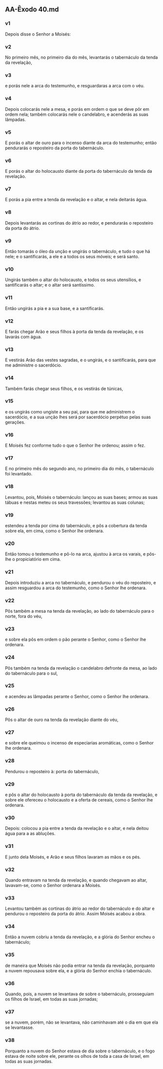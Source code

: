 ## AA-Êxodo 40.md
### v1
 Depois disse o Senhor a Moisés:
### v2
 No primeiro mês, no primeiro dia do mês, levantarás o tabernáculo da tenda da revelação,
### v3
 e porás nele a arca do testemunho, e resguardaras a arca com o véu.
### v4
 Depois colocarás nele a mesa, e porás em ordem o que se deve pôr em ordem nela; também colocarás nele o candelabro, e acenderás as suas lâmpadas.
### v5
 E porás o altar de ouro para o incenso diante da arca do testemunho; então pendurarás o reposteiro da porta do tabernáculo.
### v6
 E porás o altar do holocausto diante da porta do tabernáculo da tenda da revelação.
### v7
 E porás a pia entre a tenda da revelação e o altar, e nela deitarás água.
### v8
 Depois levantarás as cortinas do átrio ao redor, e pendurarás o reposteiro da porta do átrio.
### v9
 Então tomarás o óleo da unção e ungirás o tabernáculo, e tudo o que há nele; e o santificarás, a ele e a todos os seus móveis; e será santo.
### v10
 Ungirás também o altar do holocausto, e todos os seus utensílios, e santificarás o altar; e o altar será santíssimo.
### v11
 Então ungirás a pia e a sua base, e a santificarás.
### v12
 E farás chegar Arão e seus filhos à porta da tenda da revelação, e os lavarás com água.
### v13
 E vestirás Arão das vestes sagradas, e o ungirás, e o santificarás, para que me administre o sacerdócio.
### v14
 Também farás chegar seus filhos, e os vestirás de túnicas,
### v15
 e os ungirás como ungiste a seu pai, para que me administrem o sacerdócio, e a sua unção lhes será por sacerdócio perpétuo pelas suas gerações.
### v16
 E Moisés fez conforme tudo o que o Senhor lhe ordenou; assim o fez.
### v17
 E no primeiro mês do segundo ano, no primeiro dia do mês, o tabernáculo foi levantado.
### v18
 Levantou, pois, Moisés o tabernáculo: lançou as suas bases; armou as suas tábuas e nestas meteu os seus travessões; levantou as suas colunas;
### v19
 estendeu a tenda por cima do tabernáculo, e pôs a cobertura da tenda sobre ela, em cima, como o Senhor lhe ordenara.
### v20
 Então tomou o testemunho e pô-lo na arca, ajustou à arca os varais, e pôs-lhe o propiciatório em cima.
### v21
 Depois introduziu a arca no tabernáculo, e pendurou o véu do reposteiro, e assim resguardou a arca do testemunho, como o Senhor lhe ordenara.
### v22
 Pôs também a mesa na tenda da revelação, ao lado do tabernáculo para o norte, fora do véu,
### v23
 e sobre ela pôs em ordem o pão perante o Senhor, como o Senhor lhe ordenara.
### v24
 Pôs também na tenda da revelação o candelabro defronte da mesa, ao lado do tabernáculo para o sul,
### v25
 e acendeu as lâmpadas perante o Senhor, como o Senhor lhe ordenara.
### v26
 Pôs o altar de ouro na tenda da revelação diante do véu,
### v27
 e sobre ele queimou o incenso de especiarias aromáticas, como o Senhor lhe ordenara.
### v28
 Pendurou o reposteiro à: porta do tabernáculo,
### v29
 e pôs o altar do holocausto à porta do tabernáculo da tenda da revelação, e sobre ele ofereceu o holocausto e a oferta de cereais, como o Senhor lhe ordenara.
### v30
 Depois: colocou a pia entre a tenda da revelação e o altar, e nela deitou água para a as abluções.
### v31
 E junto dela Moisés, e Arão e seus filhos lavaram as mãos e os pés.
### v32
 Quando entravam na tenda da revelação, e quando chegavam ao altar, lavavam-se, como o Senhor ordenara a Moisés.
### v33
 Levantou também as cortinas do átrio ao redor do tabernáculo e do altar e pendurou o reposteiro da porta do átrio. Assim Moisés acabou a obra.
### v34
 Então a nuvem cobriu a tenda da revelação, e a glória do Senhor encheu o tabernáculo;
### v35
 de maneira que Moisés não podia entrar na tenda da revelação, porquanto a nuvem repousava sobre ela, e a glória do Senhor enchia o tabernáculo.
### v36
 Quando, pois, a nuvem se levantava de sobre o tabernáculo, prosseguiam os filhos de Israel, em todas as suas jornadas;
### v37
 se a nuvem, porém, não se levantava, não caminhavam até o dia em que ela se levantasse.
### v38
 Porquanto a nuvem do Senhor estava de dia sobre o tabernáculo, e o fogo estava de noite sobre ele, perante os olhos de toda a casa de Israel, em todas as suas jornadas.
